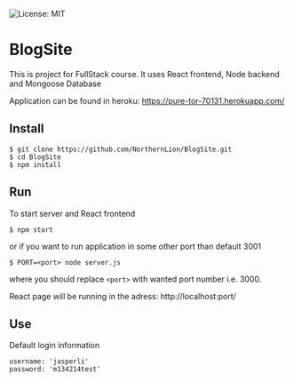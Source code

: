 ![License: MIT](https://img.shields.io/badge/License-MIT-green.svg)
# BlogSite
This is project for FullStack course.
It uses React frontend, Node backend and Mongoose Database

Application can be found in heroku: https://pure-tor-70131.herokuapp.com/
## Install 
```
$ git clone https://github.com/NorthernLion/BlogSite.git
$ cd BlogSite
$ npm install
```

## Run

To start server and React frontend

```
$ npm start

```

or if you want to run application in some other port than default 3001

```
$ PORT=<port> node server.js
```

where you should replace `<port>` with wanted port number i.e. 3000.

React page will be running in the adress: http://localhost:port/

## Use
Default login information
```
username: 'jasperli'
password: 'm134214test'
```
